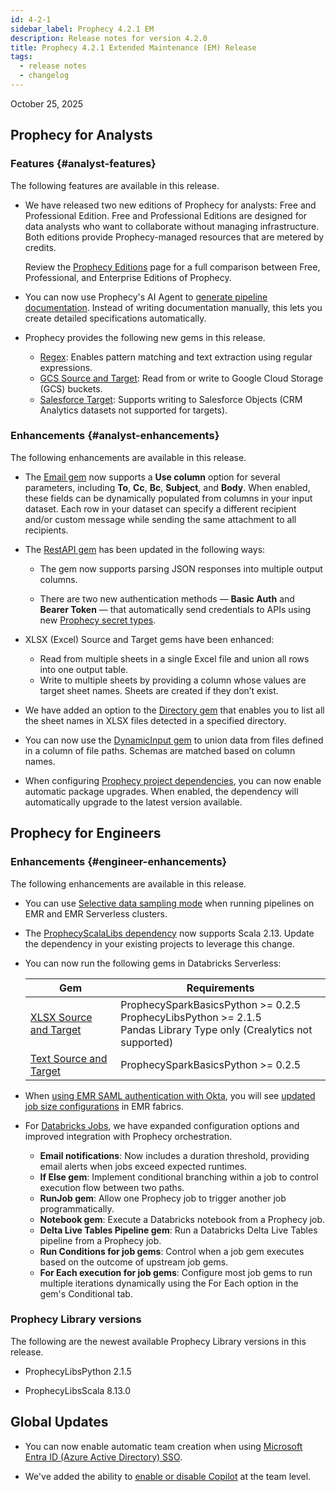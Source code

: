 ```yaml
---
id: 4-2-1
sidebar_label: Prophecy 4.2.1 EM
description: Release notes for version 4.2.0
title: Prophecy 4.2.1 Extended Maintenance (EM) Release
tags:
  - release notes
  - changelog
---
```


October 25, 2025

## Prophecy for Analysts

### Features {#analyst-features}

The following features are available in this release.

- We have released two new editions of Prophecy for analysts: Free and Professional Edition. Free and Professional Editions are designed for data analysts who want to collaborate without managing infrastructure. Both editions provide Prophecy-managed resources that are metered by credits.

  Review the [Prophecy Editions](docs/getting-started/editions/editions.md) page for a full comparison between Free, Professional, and Enterprise Editions of Prophecy.

- You can now use Prophecy's AI Agent to [generate pipeline documentation](docs/analysts/development/ai-agent/ai-documentation.md). Instead of writing documentation manually, this lets you create detailed specifications automatically.

- Prophecy provides the following new gems in this release.

  - [Regex](/analysts/regex): Enables pattern matching and text extraction using regular expressions.
  - [GCS Source and Target](/analysts/gcs-gem): Read from or write to Google Cloud Storage (GCS) buckets.
  - [Salesforce Target](/analysts/salesforce): Supports writing to Salesforce Objects (CRM Analytics datasets not supported for targets).

### Enhancements {#analyst-enhancements}

The following enhancements are available in this release.

- The [Email gem](/analysts/email) now supports a **Use column** option for several parameters, including **To**, **Cc**, **Bc**, **Subject**, and **Body**. When enabled, these fields can be dynamically populated from columns in your input dataset. Each row in your dataset can specify a different recipient and/or custom message while sending the same attachment to all recipients.

- The [RestAPI gem](/analysts/rest-api) has been updated in the following ways:

  - The gem now supports parsing JSON responses into multiple output columns.

  - There are two new authentication methods — **Basic Auth** and **Bearer Token** — that automatically send credentials to APIs using new [Prophecy secret types](/analysts/secrets).

- XLSX (Excel) Source and Target gems have been enhanced:

  - Read from multiple sheets in a single Excel file and union all rows into one output table.
  - Write to multiple sheets by providing a column whose values are target sheet names. Sheets are created if they don’t exist.

- We have added an option to the [Directory gem](/analysts/directory) that enables you to list all the sheet names in XLSX files detected in a specified directory.

- You can now use the [DynamicInput gem](/analysts/dynamic-input) to union data from files defined in a column of file paths. Schemas are matched based on column names.

- When configuring [Prophecy project dependencies](/analysts/dependencies#prophecy-project), you can now enable automatic package upgrades. When enabled, the dependency will automatically upgrade to the latest version available.

## Prophecy for Engineers

### Enhancements {#engineer-enhancements}

The following enhancements are available in this release.

- You can use [Selective data sampling mode](/engineers/data-sampling) when running pipelines on EMR and EMR Serverless clusters.

- The [ProphecyScalaLibs dependency](docs/extensibility/dependencies/prophecy-libs.md) now supports Scala 2.13. Update the dependency in your existing projects to leverage this change.

- You can now run the following gems in Databricks Serverless:

  | Gem                                       | Requirements                                                                                                               |
  | ----------------------------------------- | -------------------------------------------------------------------------------------------------------------------------- |
  | [XLSX Source and Target](/engineers/xlsx) | ProphecySparkBasicsPython >= 0.2.5<br/>ProphecyLibsPython >= 2.1.5<br/>Pandas Library Type only (Crealytics not supported) |
  | [Text Source and Target](/engineers/text) | ProphecySparkBasicsPython >= 0.2.5                                                                                         |

- When [using EMR SAML authentication with Okta](/administration/authentication/emr-saml), you will see [updated job size configurations](docs/administration/fabrics/Spark-fabrics/emr-job-sizes.md) in EMR fabrics.

- For [Databricks Jobs](/engineers/databricks-jobs), we have expanded configuration options and improved integration with Prophecy orchestration.

  - **Email notifications**: Now includes a duration threshold, providing email alerts when jobs exceed expected runtimes.
  - **If Else gem**: Implement conditional branching within a job to control execution flow between two paths.
  - **RunJob gem**: Allow one Prophecy job to trigger another job programmatically.
  - **Notebook gem**: Execute a Databricks notebook from a Prophecy job.
  - **Delta Live Tables Pipeline gem**: Run a Databricks Delta Live Tables pipeline from a Prophecy job.
  - **Run Conditions for job gems**: Control when a job gem executes based on the outcome of upstream job gems.
  - **For Each execution for job gems**: Configure most job gems to run multiple iterations dynamically using the For Each option in the gem's Conditional tab.

### Prophecy Library versions

The following are the newest available Prophecy Library versions in this release.

- ProphecyLibsPython 2.1.5

- ProphecyLibsScala 8.13.0

## Global Updates

- You can now enable automatic team creation when using [Microsoft Entra ID (Azure Active Directory) SSO](/administration/authentication/azure-ad#step-2-optional-enable-automatic-team-creation).

- We've added the ability to [enable or disable Copilot](/administration/teams-users/teams-users#advanced) at the team level.
